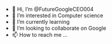- 👋 Hi, I’m @FutureGoogleCEO004
- 👀 I’m interested in Computer science 
- 🌱 I’m currently learning 
- 💞️ I’m looking to collaborate on Google 
- 📫 How to reach me ...

<!---
FutureGoogleCEO004/FutureGoogleCEO004 is a ✨ special ✨ repository because its `README.md` (this file) appears on your GitHub profile.
You can click the Preview link to take a look at your changes.
--->
